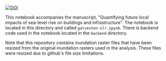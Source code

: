 [![DOI](https://zenodo.org/badge/808625708.svg)](https://zenodo.org/doi/10.5281/zenodo.11402964)

This notebook accompanies the manuscript, "Quantifying future local impacts of sea-level rise on buildings and infrastructure". The notebook is located in this directory and called `galveston-slr.ipynb`. There is backend code used in the notebook located in the `backend` directory. 

Note that this repository contains inundation raster files that have been resized from the original inundation rasters used in the analysis. These files were resized due to github's file size limitations.
